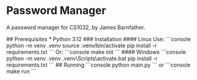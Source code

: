 # Password Manager

A password manager for CS1032, by James Barnfather.

<!-- Getting Started--!>

## Prerequisites

* Python 3.12

### Installation

#### Linux
Use:
```console
python -m venv .venv
source .venv/bin/activate
pip install -r requirements.txt
```

Or:
```console
make init
```

#### Windows
```console
python -m venv .venv
.venv\Scripts\activate.bat
pip install -r requirements.txt
```

## Running

```console
python main.py
```

or

```console
make run
```
